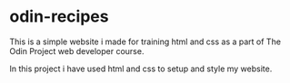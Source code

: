 # odin-recipes

This is a simple website i made for training html and css as a part 
of The Odin Project web developer course.

In this project i have used html and css to setup and style my website.